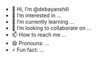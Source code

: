 - 👋 Hi, I’m @debayanshill
- 👀 I’m interested in ...
- 🌱 I’m currently learning ...
- 💞️ I’m looking to collaborate on ...
- 📫 How to reach me ...
- 😄 Pronouns: ...
- ⚡ Fun fact: ...

<!---
debayanshill/debayanshill is a ✨ special ✨ repository because its `README.md` (this file) appears on your GitHub profile.
You can click the Preview link to take a look at your changes.
--->
